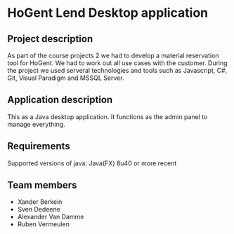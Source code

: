 # HoGent Lend Desktop application

## Project description

As part of the course projects 2 we had to develop a material reservation tool for HoGent. We had to work out all use cases with the customer. During the project we used serveral technologies and tools such as Javascript, C#, Git, Visual Paradigm and MSSQL Server.

## Application description

This as a Java desktop application. It functions as the admin panel to manage everything.

## Requirements

Supported versions of java: Java(FX) 8u40 or more recent

## Team members

- Xander Berkein
- Sven Dedeene
- Alexander Van Damme
- Ruben Vermeulen
